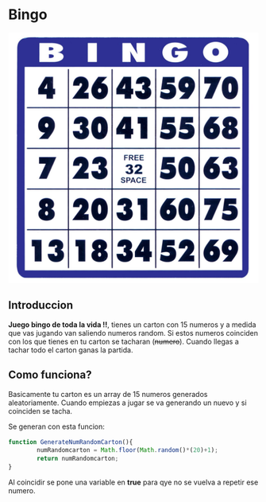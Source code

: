 # Bingo

![BINGO](bingo-img.jpg)

## Introduccion 

**Juego bingo de toda la vida !!**, tienes un carton con 15 numeros y a medida que vas jugando van saliendo numeros random. Si estos numeros coinciden con los que tienes en tu carton se tacharan (~~numero~~).
Cuando llegas a tachar todo el carton ganas la partida.

## Como funciona?

Basicamente  tu carton es un array de 15 numeros generados aleatoriamente. Cuando empiezas a jugar se va generando un nuevo y si coinciden se tacha.


Se generan con esta funcion:

```javascript
function GenerateNumRandomCarton(){
        numRandomcarton = Math.floor(Math.random()*(20)+1);
        return numRandomcarton; 
}
```
Al coincidir se pone una variable en **true** para qye no se vuelva a repetir ese numero.